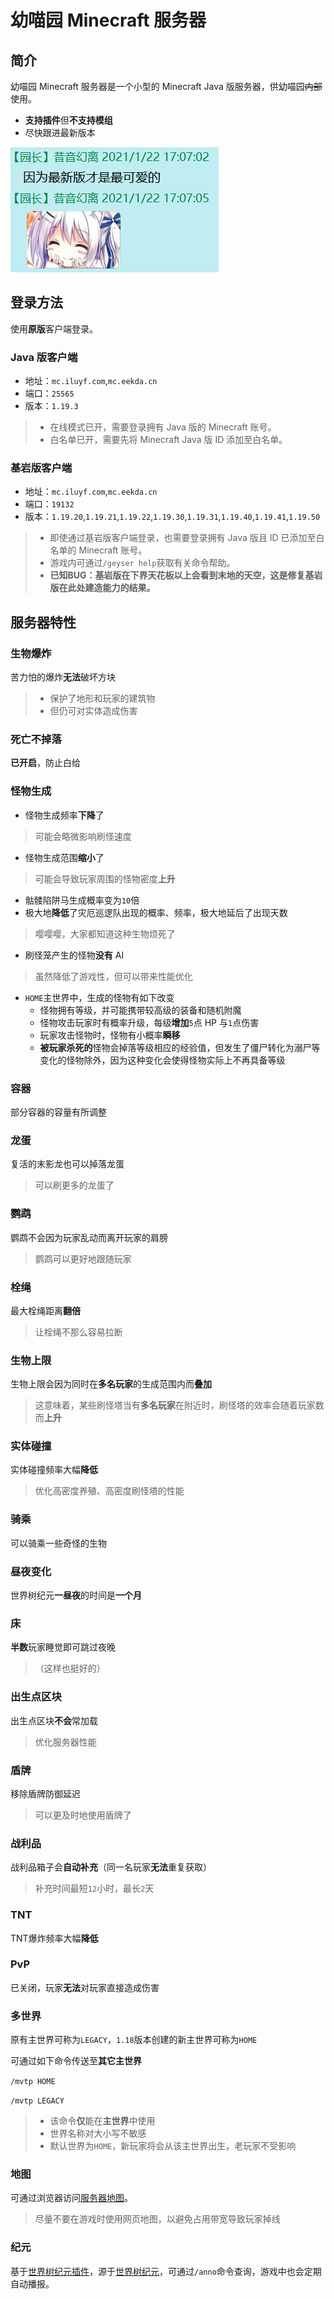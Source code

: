# 幼喵园 Minecraft 服务器

## 简介

幼喵园 Minecraft 服务器是一个小型的 Minecraft Java 版服务器，供幼喵园~~内部~~使用。

* **支持插件**但**不支持模组**
* 尽快跟进最新版本

![因为最新版才是最可爱的](https://github.com/Kittengarten-Official/Kittengarten/blob/%E4%B8%BB%E5%88%86%E6%94%AF/%E6%8F%92%E5%9B%BE/%E5%9B%A0%E4%B8%BA%E6%9C%80%E6%96%B0%E7%89%88%E6%89%8D%E6%98%AF%E6%9C%80%E5%8F%AF%E7%88%B1%E7%9A%84.png#pic_center "By 园长")

## 登录方法

使用**原版**客户端登录。

### Java 版客户端

* 地址：`mc.iluyf.com`,`mc.eekda.cn`
* 端口：`25565`
* 版本：`1.19.3`
>
> * 在线模式已开，需要登录拥有 Java 版的 Minecraft 账号。
> * 白名单已开，需要先将 Minecraft Java 版 ID 添加至白名单。
>
### 基岩版客户端

* 地址：`mc.iluyf.com`,`mc.eekda.cn`
* 端口：`19132`
* 版本：`1.19.20`,`1.19.21`,`1.19.22`,`1.19.30`,`1.19.31`,`1.19.40`,`1.19.41`,`1.19.50`
>
> * 即使通过基岩版客户端登录，也需要登录拥有 Java 版且 ID 已添加至白名单的 Minecraft 账号。
> * 游戏内可通过`/geyser help`获取有关命令帮助。
> * **已知BUG：基岩版在下界天花板以上会看到末地的天空，这是修复基岩版在此处建造能力的结果。**
>
## 服务器特性

### 生物爆炸

苦力怕的爆炸**无法**破坏方块
>
> * 保护了地形和玩家的建筑物
> * 但仍可对实体造成伤害
>
### 死亡不掉落

**已开启**，防止白给

### 怪物生成

* 怪物生成频率**下降**了

> 可能会略微影响刷怪速度

* 怪物生成范围**缩小**了

> 可能会导致玩家周围的怪物密度**上升**

* 骷髅陷阱马生成概率变为`10`倍
* 极大地**降低**了灾厄巡逻队出现的概率、频率，极大地延后了出现天数

> 嘤嘤嘤，大家都知道这种生物烦死了

* 刷怪笼产生的怪物**没有** AI

> 虽然降低了游戏性，但可以带来性能优化

* `HOME`主世界中，生成的怪物有如下改变
  * 怪物拥有等级，并可能携带较高级的装备和随机附魔
  * 怪物攻击玩家时有概率升级，每级**增加**`5`点 HP 与`1`点伤害
  * 玩家攻击怪物时，怪物有小概率**瞬移**
  * **被玩家杀死的**怪物会掉落等级相应的经验值，但发生了僵尸转化为溺尸等变化的怪物除外，因为这种变化会使得怪物实际上不再具备等级

### 容器

部分容器的容量有所调整

### 龙蛋

复活的末影龙也可以掉落龙蛋
> 可以刷更多的龙蛋了

### 鹦鹉

鹦鹉不会因为玩家乱动而离开玩家的肩膀
> 鹦鹉可以更好地跟随玩家

### 栓绳

最大栓绳距离**翻倍**
> 让栓绳不那么容易拉断

### 生物上限

生物上限会因为同时在**多名玩家**的生成范围内而**叠加**
> 这意味着，某些刷怪塔当有**多名玩家**在附近时，刷怪塔的效率会随着玩家数而**上升**

### 实体碰撞

实体碰撞频率大幅**降低**
> 优化高密度养殖、高密度刷怪塔的性能

### 骑乘

可以骑乘一些奇怪的生物

### 昼夜变化

世界树纪元**一昼夜**的时间是**一个月**

### 床

**半数**玩家睡觉即可跳过夜晚
> （这样也挺好的）

### 出生点区块

出生点区块**不会**常加载
> 优化服务器性能

### 盾牌

移除盾牌防御延迟
> 可以更及时地使用盾牌了

### 战利品

战利品箱子会**自动补充**（同一名玩家**无法**重复获取）
> 补充时间最短`12`小时，最长`2`天

### TNT

TNT爆炸频率大幅**降低**

### PvP

已关闭，玩家**无法**对玩家直接造成伤害

### 多世界

原有主世界可称为`LEGACY`，`1.18`版本创建的新主世界可称为`HOME`

可通过如下命令传送至**其它主世界**

`/mvtp HOME`

`/mvtp LEGACY`
>
> * 该命令**仅**能在**主世界**中使用
> * 世界名称对大小写不敏感
> * 默认世界为`HOME`，新玩家将会从该主世界出生，老玩家不受影响
>
### 地图

可通过浏览器访问[服务器地图](https://map.iluyf.com/)。
> 尽量不要在游戏时使用网页地图，以避免占用带宽导致玩家掉线

### 纪元

基于[世界树纪元插件](https://github.com/Kittengarten/KittenAnnoPaper)，源于[世界树纪元](https://github.com/Kittengarten/WorldTreeAnno)，可通过`/anno`命令查询，游戏中也会定期自动播报。

